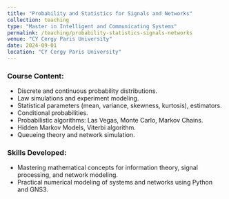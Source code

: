 ```yaml
---
title: "Probability and Statistics for Signals and Networks"
collection: teaching
type: "Master in Intelligent and Communicating Systems"
permalink: /teaching/probability-statistics-signals-networks
venue: "CY Cergy Paris University"
date: 2024-09-01
location: "CY Cergy Paris University"
---
```


### Course Content:
- Discrete and continuous probability distributions.
- Law simulations and experiment modeling.
- Statistical parameters (mean, variance, skewness, kurtosis), estimators.
- Conditional probabilities.
- Probabilistic algorithms: Las Vegas, Monte Carlo, Markov Chains.
- Hidden Markov Models, Viterbi algorithm.
- Queueing theory and network simulation.

### Skills Developed:
- Mastering mathematical concepts for information theory, signal processing, and network modeling.
- Practical numerical modeling of systems and networks using Python and GNS3.

